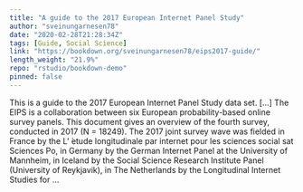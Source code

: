 ```yaml
---
title: "A guide to the 2017 European Internet Panel Study"
author: "sveinungarnesen78"
date: "2020-02-28T21:28:34Z"
tags: [Guide, Social Science]
link: "https://bookdown.org/sveinungarnesen78/eips2017-guide/"
length_weight: "21.9%"
repo: "rstudio/bookdown-demo"
pinned: false
---
```


This is a guide to the 2017 European Internet Panel Study data set. [...] The EIPS is a collaboration between six European probability-based online survey panels. This document gives an overview of the fourth survey, conducted in 2017 (N = 18249). The 2017 joint survey wave was fielded in France by the L’ ́etude longitudinale par internet pour les sciences social sat Sciences Po, in Germany by the German Internet Panel at the University of Mannheim, in Iceland by the Social Science Research Institute Panel (University of Reykjavik), in The Netherlands by the Longitudinal Internet Studies for ...
